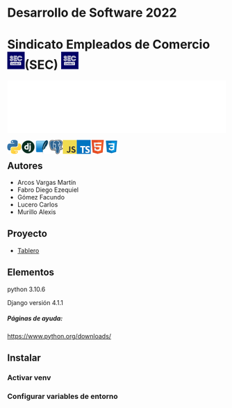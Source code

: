 # Desarrollo de Software 2022

# Sindicato Empleados de Comercio (SEC) <img align="left" style ="text-align: left- margin-right= 10px;" alt="GIF" src="README/icon/SEC.jpg"  width="40" height="40"/><img style ="text-align: left- margin-right= 10px;" alt="GIF" src="README/icon/SEC.jpg"  width="40" height="40"/>

<img height="120" alt="SEC" width="100%" src="README/marquee.svg" />

<a href="https://www.python.org/" title="Python"><img align="left" src="README/icon/python.png" /></a>
<a href="https://www.djangoproject.com/" target="_blank" title="Django"><img align="left" src="README/icon/django.png" width="32" height="32"/></a>
<a href="https://www.sqlite.org/index.html" target="_blank" title="SQLite"><img align="left" src="README/icon/SQLite.png" width="32" height="32"/></a>
<a href="https://es.wikipedia.org/wiki/PostgreSQL" target="_blank" title="PostgreSQL"><img align="left" src="README/icon/postgreSQL.png" width="32" height="32"/></a>
<a href="https://en.wikipedia.org/wiki/JavaScript" target="_blank" title="JavaScript"><img align="left" src="README/icon/javascript.png"/></a>
<a href="https://code.visualstudio.com/" target="_blank" title="TypeScript"><img align="left" src="README/icon/typescript.png" /></a>
<a href="https://developer.mozilla.org/es/docs/Web/HTML" target="_blank" title="HTML5"><img align="left" src="README/icon/html5.png" width="32" height="32"/></a>
<a href="https://developer.mozilla.org/es/docs/Web/CSS" target="_blank" title="CSS3"><img align="left" src="README/icon/CSS3.png" width="32" height="32"/></a>

<br>

## Autores

- Arcos Vargas Martín
- Fabro Diego Ezequiel
- Gómez Facundo
- Lucero Carlos
- Murillo Alexis

## Proyecto

- [Tablero](https://github.com/orgs/UNPSJB/projects/9)

## Elementos

python 3.10.6

Django versión 4.1.1

##### Páginas de ayuda:

<a> https://www.python.org/downloads/ </a>

## Instalar

### Activar venv

### Configurar variables de entorno

